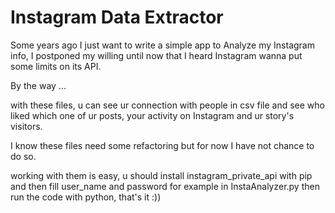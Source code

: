 # Instagram Data Extractor

Some years ago I just want to write a simple app to Analyze
my Instagram info, I postponed my willing until now that I heard
Instagram wanna put some limits on its API.

By the way ...

with these files, u can see ur connection with people in csv
file and see who liked which one of ur posts, your activity on Instagram 
and ur story's visitors.


I know these files need some refactoring but for now I have not chance to do so.

working with them is easy, u should install instagram_private_api
with pip and then fill user_name and password for example in InstaAnalyzer.py then
run the code with python, that's it :))
